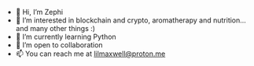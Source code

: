 - 👋 Hi, I’m Zephi
- 👀 I’m interested in blockchain and crypto, aromatherapy and nutrition... and many other things :) 
- 🌱 I’m currently learning Python
- 💞️ I’m open to collaboration
- 📫 You can reach me at lilmaxwell@proton.me

<!---
lilmaxw/lilmaxw is a ✨ special ✨ repository because its `README.md` (this file) appears on your GitHub profile.
You can click the Preview link to take a look at your changes.
--->
